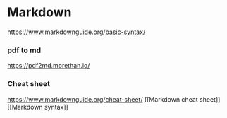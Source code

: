 # Markdown

https://www.markdownguide.org/basic-syntax/


### pdf to md

https://pdf2md.morethan.io/

### Cheat sheet

https://www.markdownguide.org/cheat-sheet/
[[Markdown cheat sheet]]
[[Markdown syntax]]